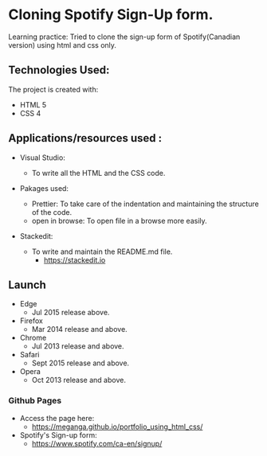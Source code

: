 

# Cloning Spotify Sign-Up form.

Learning practice:
Tried to clone the sign-up form of Spotify(Canadian version) using html and css only.

## Technologies Used:
The project is created with:

 - HTML 5
 - CSS 4

## Applications/resources used :

 - Visual Studio: 
	 - To write all the HTML and the CSS code.
		  
 - Pakages used:	 
	 -  Prettier: To take care of the indentation and maintaining the structure of the code.
	 - open in browse: To open file in a browse more easily.
 - Stackedit:
	 - To write and maintain the README.md file.
		 - https://stackedit.io

## Launch
 

 - Edge 
	 - Jul 2015 release above.
 - Firefox 
	 - Mar 2014 release and above.
 - Chrome 
	 - Jul 2013 release and above.
- Safari
	- Sept 2015 release and above.
- Opera
	- Oct 2013 release and above.


### Github Pages

 - Access the page here:
	 - https://meganga.github.io/portfolio_using_html_css/
- Spotify's Sign-up form:
	- https://www.spotify.com/ca-en/signup/
<!--stackedit_data:
eyJoaXN0b3J5IjpbODg1NTYxNDI1LC02MzUxMjk1MzldfQ==
-->